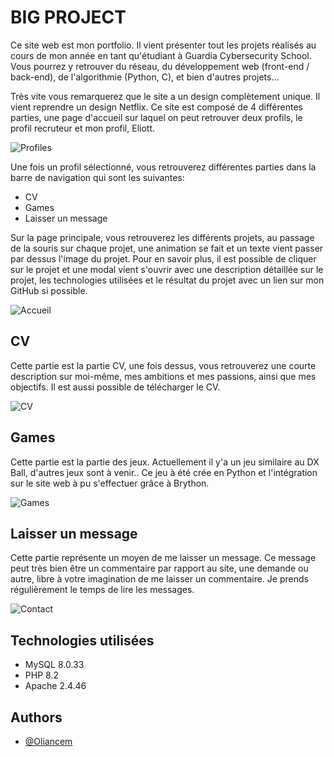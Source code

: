 
# BIG PROJECT

Ce site web est mon portfolio. Il vient présenter tout les projets réalisés au cours de mon année en tant qu'étudiant à Guardia Cybersecurity School. Vous pourrez y retrouver du réseau, du développement web (front-end / back-end), de l'algorithmie (Python, C), et bien d'autres projets...

Très vite vous remarquerez que le site a un design complètement unique. Il vient reprendre un design Netflix. Ce site est composé de 4 différentes parties, une page d'accueil sur laquel on peut retrouver deux profils, le profil recruteur et mon profil, Eliott. 


![Profiles](https://user-images.githubusercontent.com/117437190/234956709-4dc842f7-8c60-4dd6-ad1c-c5d6ca3738cf.jpg)

Une fois un profil sélectionné, vous retrouverez différentes parties dans la barre de navigation qui sont les suivantes:

- CV
- Games
- Laisser un message

Sur la page principale, vous retrouverez les différents projets, au passage de la souris sur chaque projet, une animation se fait et un texte vient passer par dessus l'image du projet. Pour en savoir plus, il est possible de cliquer sur le projet et une modal vient s'ouvrir avec une description détaillée sur le projet, les technologies utilisées et le résultat du projet avec un lien sur mon GitHub si possible.


![Accueil](https://user-images.githubusercontent.com/117437190/234956787-10b8e862-15e6-4da4-b819-9bfa868b372c.jpg)

## CV

Cette partie est la partie CV, une fois dessus, vous retrouverez une courte description sur moi-même, mes ambitions et mes passions, ainsi que mes objectifs. Il est aussi possible de télécharger le CV.


![CV](https://user-images.githubusercontent.com/117437190/234956398-88937e65-a1b4-468a-ac5d-792a36fda5c7.jpg)


## Games

Cette partie est la partie des jeux. Actuellement il y'a un jeu similaire au DX Ball, d'autres jeux sont à venir.. Ce jeu à été crée en Python et l'intégration sur le site web à pu s'effectuer grâce à Brython.


![Games](https://user-images.githubusercontent.com/117437190/234957666-41de4933-762c-4c40-a9b6-83d2f5579caa.jpg)


## Laisser un message

Cette partie représente un moyen de me laisser un message. Ce message peut très bien être un commentaire par rapport au site, une demande ou autre, libre à votre imagination de me laisser un commentaire. Je prends régulièrement le temps de lire les messages.


![Contact](https://user-images.githubusercontent.com/117437190/234959127-8437c671-f83d-4e42-8b4a-fd18ceb80729.jpg)


## Technologies utilisées

- MySQL 8.0.33
- PHP 8.2
- Apache 2.4.46

## Authors

- [@Oliancem](https://www.github.com/oliancem)
